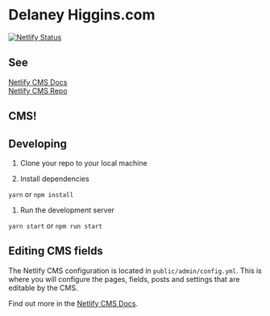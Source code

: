 # Delaney Higgins.com

[![Netlify Status](https://api.netlify.com/api/v1/badges/f1fa821d-6060-4921-8423-304ea03a6a7d/deploy-status)](https://app.netlify.com/sites/laughing-snyder-732aab/deploys)

## See

[Netlify CMS Docs](https://www.netlifycms.org/docs/)  
[Netlify CMS Repo](https://github.com/netlify/netlify-cms)

## CMS!

<!-- The CMS lives at [\_\_YOUR_SITE_NAME\_\_.netlify.com/admin](https://__YOUR_SITE_NAME__.netlify.com/admin). -->

## Developing

1.  Clone your repo to your local machine

1.  Install dependencies

`yarn` or `npm install`

1.  Run the development server

`yarn start` or `npm run start`

## Editing CMS fields

The Netlify CMS configuration is located in `public/admin/config.yml`. This is where you will configure the pages, fields, posts and settings that are editable by the CMS.

Find out more in the [Netlify CMS Docs](https://www.netlifycms.org/docs/#configuration).
